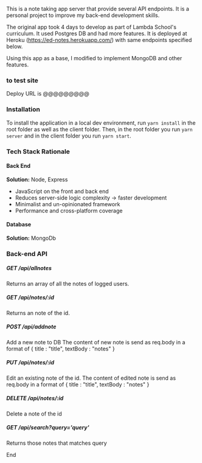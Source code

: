 This is a note taking app server that provide several API endpoints.
It is a personal project to improve my back-end development skills.  

The original app took 4 days to develop as part of Lambda School's curriculum.  It used Postgres DB and had more features. It is deployed at Heroku (https://ed-notes.herokuapp.com/) with same endpoints specified below.

Using this app as a base, I modified to implement MongoDB and other features.



### to test site

Deploy URL is @@@@@@@@@


### Installation

To install the application in a local dev environment, run `yarn install` in the root folder as well as the client folder. Then, in the root folder you run `yarn server` and in the client folder you run `yarn start`.

### Tech Stack Rationale


#### Back End

**Solution:** Node, Express

- JavaScript on the front and back end
- Reduces server-side logic complexity -> faster development
- Minimalist and un-opinionated framework
- Performance and cross-platform coverage

#### Database

**Solution:** MongoDb

### Back-end API

##### GET /api/allnotes
Returns an array of all the notes of logged users.

##### GET /api/notes/:id
Returns an note of the id.

##### POST /api/addnote
Add a new note to DB
The content of new note is send as req.body in a format of
{
title : "title",
textBody : "notes"
}


##### PUT /api/notes/:id
Edit an existing note of the id. The content of edited note is send as req.body in a format of
{
title : "title",
textBody : "notes"
}

##### DELETE /api/notes/:id
Delete a note of the id

##### GET /api/search?query='query'
Returns those notes that matches query

End